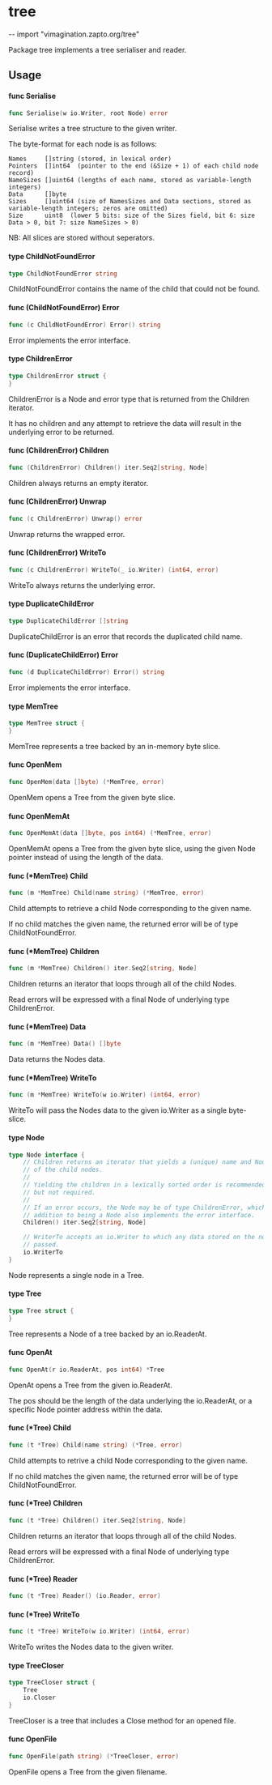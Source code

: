 # tree
--
    import "vimagination.zapto.org/tree"

Package tree implements a tree serialiser and reader.

## Usage

#### func  Serialise

```go
func Serialise(w io.Writer, root Node) error
```
Serialise writes a tree structure to the given writer.

The byte-format for each node is as follows:

    Names     []string (stored, in lexical order)
    Pointers  []int64  (pointer to the end (&Size + 1) of each child node record)
    NameSizes []uint64 (lengths of each name, stored as variable-length integers)
    Data      []byte
    Sizes     []uint64 (size of NamesSizes and Data sections, stored as variable-length integers; zeros are omitted)
    Size      uint8  (lower 5 bits: size of the Sizes field, bit 6: size Data > 0, bit 7: size NameSizes > 0)

NB: All slices are stored without seperators.

#### type ChildNotFoundError

```go
type ChildNotFoundError string
```

ChildNotFoundError contains the name of the child that could not be found.

#### func (ChildNotFoundError) Error

```go
func (c ChildNotFoundError) Error() string
```
Error implements the error interface.

#### type ChildrenError

```go
type ChildrenError struct {
}
```

ChildrenError is a Node and error type that is returned from the Children
iterator.

It has no children and any attempt to retrieve the data will result in the
underlying error to be returned.

#### func (ChildrenError) Children

```go
func (ChildrenError) Children() iter.Seq2[string, Node]
```
Children always returns an empty iterator.

#### func (ChildrenError) Unwrap

```go
func (c ChildrenError) Unwrap() error
```
Unwrap returns the wrapped error.

#### func (ChildrenError) WriteTo

```go
func (c ChildrenError) WriteTo(_ io.Writer) (int64, error)
```
WriteTo always returns the underlying error.

#### type DuplicateChildError

```go
type DuplicateChildError []string
```

DuplicateChildError is an error that records the duplicated child name.

#### func (DuplicateChildError) Error

```go
func (d DuplicateChildError) Error() string
```
Error implements the error interface.

#### type MemTree

```go
type MemTree struct {
}
```

MemTree represents a tree backed by an in-memory byte slice.

#### func  OpenMem

```go
func OpenMem(data []byte) (*MemTree, error)
```
OpenMem opens a Tree from the given byte slice.

#### func  OpenMemAt

```go
func OpenMemAt(data []byte, pos int64) (*MemTree, error)
```
OpenMemAt opens a Tree from the given byte slice, using the given Node pointer
instead of using the length of the data.

#### func (*MemTree) Child

```go
func (m *MemTree) Child(name string) (*MemTree, error)
```
Child attempts to retrieve a child Node corresponding to the given name.

If no child matches the given name, the returned error will be of type
ChildNotFoundError.

#### func (*MemTree) Children

```go
func (m *MemTree) Children() iter.Seq2[string, Node]
```
Children returns an iterator that loops through all of the child Nodes.

Read errors will be expressed with a final Node of underlying type
ChildrenError.

#### func (*MemTree) Data

```go
func (m *MemTree) Data() []byte
```
Data returns the Nodes data.

#### func (*MemTree) WriteTo

```go
func (m *MemTree) WriteTo(w io.Writer) (int64, error)
```
WriteTo will pass the Nodes data to the given io.Writer as a single byte-slice.

#### type Node

```go
type Node interface {
	// Children returns an iterator that yields a (unique) name and Node for each
	// of the child nodes.
	//
	// Yielding the children in a lexically sorted order is recommended,
	// but not required.
	//
	// If an error occurs, the Node may be of type ChildrenError, which in
	// addition to being a Node also implements the error interface.
	Children() iter.Seq2[string, Node]

	// WriterTo accepts an io.Writer to which any data stored on the node will be
	// passed.
	io.WriterTo
}
```

Node represents a single node in a Tree.

#### type Tree

```go
type Tree struct {
}
```

Tree represents a Node of a tree backed by an io.ReaderAt.

#### func  OpenAt

```go
func OpenAt(r io.ReaderAt, pos int64) *Tree
```
OpenAt opens a Tree from the given io.ReaderAt.

The pos should be the length of the data underlying the io.ReaderAt, or a
specific Node pointer address within the data.

#### func (*Tree) Child

```go
func (t *Tree) Child(name string) (*Tree, error)
```
Child attempts to retrive a child Node corresponding to the given name.

If no child matches the given name, the returned error will be of type
ChildNotFoundError.

#### func (*Tree) Children

```go
func (t *Tree) Children() iter.Seq2[string, Node]
```
Children returns an iterator that loops through all of the child Nodes.

Read errors will be expressed with a final Node of underlying type
ChildrenError.

#### func (*Tree) Reader

```go
func (t *Tree) Reader() (io.Reader, error)
```

#### func (*Tree) WriteTo

```go
func (t *Tree) WriteTo(w io.Writer) (int64, error)
```
WriteTo writes the Nodes data to the given writer.

#### type TreeCloser

```go
type TreeCloser struct {
	Tree
	io.Closer
}
```

TreeCloser is a tree that includes a Close method for an opened file.

#### func  OpenFile

```go
func OpenFile(path string) (*TreeCloser, error)
```
OpenFile opens a Tree from the given filename.
